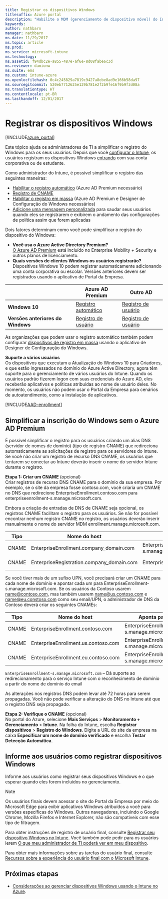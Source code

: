 ```yaml
---
title: Registrar os dispositivos Windows
titlesuffix: Azure portal
description: "Habilite o MDM (gerenciamento de dispositivo móvel) do Intune para dispositivos Windows."
keywords: 
author: nathbarn
manager: nathbarn
ms.date: 11/29/2017
ms.topic: article
ms.prod: 
ms.service: microsoft-intune
ms.technology: 
ms.assetid: f94dbc2e-a855-487e-af6e-8d08fabe6c3d
ms.reviewer: damionw
ms.suite: ems
ms.custom: intune-azure
ms.openlocfilehash: 0c4c245829a7819c9427a8ebe8ad9e166b58da97
ms.sourcegitcommit: 520eb7712625e129b781e2f2b9fe16f9b9f3d08a
ms.translationtype: HT
ms.contentlocale: pt-BR
ms.lasthandoff: 12/01/2017
---
```

# <a name="enroll-windows-devices"></a>Registrar os dispositivos Windows

[!INCLUDE[azure_portal](./includes/azure_portal.md)]

Este tópico ajuda os administradores de TI a simplificar o registro do Windows para os seus usuários. Depois que você [configurar o Intune](setup-steps.md), os usuários registram os dispositivos Windows [entrando](https://docs.microsoft.com/intune-user-help/enroll-your-device-in-intune-windows) com sua conta corporativa ou de estudante.  

Como administrador do Intune, é possível simplificar o registro das seguintes maneiras:
- [Habilitar o registro automático](#enable-windows-10-automatic-enrollment) (Azure AD Premium necessário)
- [Registro de CNAME](#simplify-windows-enrollment-without-azure-ad-premium)
- [Habilitar o registro em massa](windows-bulk-enroll.md) (Azure AD Premium e Designer de Configuração do Windows necessários)
- [Adicione uma mensagem personalizada](windows-enrollment-status.md) para saudar seus usuários quando eles se registrarem e exibirem o andamento das configurações de política assim que forem aplicadas

Dois fatores determinam como você pode simplificar o registro do dispositivo do Windows:

- **Você usa o Azure Active Directory Premium?** <br>[O Azure AD Premium](https://docs.microsoft.com/azure/active-directory/active-directory-get-started-premium) está incluído no Enterprise Mobility + Security e outros planos de licenciamento.
- **Quais versões de clientes Windows os usuários registrarão?** <br>Dispositivos Windows 10 podem registrar automaticamente adicionando uma conta corporativa ou escolar. Versões anteriores devem ser registrados usando o aplicativo de Portal da Empresa.

||**Azure AD Premium**|**Outro AD**|
|----------|---------------|---------------|  
|**Windows 10**|[Registro automático](#enable-windows-10-automatic-enrollment) |[Registro de usuário](#enable-windows-enrollment-without-azure-ad-premium)|
|**Versões anteriores do Windows**|[Registro de usuário](#enable-windows-enrollment-without-azure-ad-premium)|[Registro de usuário](#enable-windows-enrollment-without-azure-ad-premium)|

As organizações que podem usar o registro automático também podem configurar [dispositivos de registro em massa](windows-bulk-enroll.md) usando o aplicativo de Designer de Configuração do Windows.

**Suporte a vários usuários**<br>
Os dispositivos que executam a Atualização do Windows 10 para Criadores, e que estão ingressados no domínio do Azure Active Directory, agora têm suporte para o gerenciamento de vários usuários do Intune. Quando os usuários padrão fizerem logon com suas credenciais do Azure AD, eles receberão aplicativos e políticas atribuídas ao nome de usuário deles. No momento, os usuários não podem usar o Portal da Empresa para cenários de autoatendimento, como a instalação de aplicativos.

[!INCLUDE[AAD-enrollment](./includes/win10-automatic-enrollment-aad.md)]

## <a name="simplify-windows-enrollment-without-azure-ad-premium"></a>Simplificar a inscrição do Windows sem o Azure AD Premium
É possível simplificar o registro para os usuários criando um alias DNS (servidor de nomes de domínio) (tipo de registro CNAME) que redireciona automaticamente as solicitações de registro para os servidores do Intune. Se você não criar um registro de recurso DNS CNAME, os usuários que tentarem se conectar ao Intune deverão inserir o nome do servidor Intune durante o registro.

**Etapa 1: Criar um CNAME** (opcional)<br>
Criar registros de recurso DNS CNAME para o domínio da sua empresa. Por exemplo, se o site da empresa fosse contoso.com, você criaria um CNAME no DNS que redirecione EnterpriseEnrollment.contoso.com para enterpriseenrollment-s.manage.microsoft.com.

Embora a criação de entradas de DNS de CNAME seja opcional, os registros CNAME facilitam o registro para os usuários. Se não for possível encontrar nenhum registro CNAME no registro, os usuários deverão inserir manualmente o nome do servidor MDM enrollment.manage.microsoft.com.

|Tipo|Nome do host|Aponta para|TTL|
|----------|---------------|---------------|---|
|CNAME|EnterpriseEnrollment.company_domain.com|EnterpriseEnrollment-s.manage.microsoft.com| 1 hora|
|CNAME|EnterpriseRegistration.company_domain.com|EnterpriseRegistration.windows.net|1 hora|

Se você tiver mais de um sufixo UPN, você precisará criar um CNAME para cada nome de domínio e apontar cada um para EnterpriseEnrollment-s.manage.microsoft.com. Se os usuários da Contoso usarem name@contoso.com, mas também usarem name@us.contoso.com e name@eu.constoso.com como seu email/UPN, o administrador de DNS da Contoso deverá criar os seguintes CNAMEs:

|Tipo|Nome do host|Aponta para|TTL|  
|----------|---------------|---------------|---|
|CNAME|EnterpriseEnrollment.contoso.com|EnterpriseEnrollment-s.manage.microsoft.com|1 hora|
|CNAME|EnterpriseEnrollment.us.contoso.com|EnterpriseEnrollment-s.manage.microsoft.com|1 hora|
|CNAME|EnterpriseEnrollment.eu.contoso.com|EnterpriseEnrollment-s.manage.microsoft.com| 1 hora|

`EnterpriseEnrollment-s.manage.microsoft.com` – Dá suporte ao redirecionamento para o serviço Intune com o reconhecimento de domínio a partir do nome de domínio do email

As alterações nos registros DNS podem levar até 72 horas para serem propagadas. Você não pode verificar a alteração do DNS no Intune até que o registro DNS seja propagado.

**Etapa 2: Verifique o CNAME** (opcional)<br>
No portal do Azure, selecione **Mais Serviços** > **Monitoramento + Gerenciamento** > **Intune**. Na folha do Intune, escolha **Registrar dispositivos** > **Registro do Windows**. Digite a URL do site da empresa na caixa **Especificar um nome de domínio verificado** e escolha **Testar Detecção Automática**.

## <a name="tell-users-how-to-enroll-windows-devices"></a>Informe aos usuários como registrar dispositivos Windows
Informe aos usuários como registrar seus dispositivos Windows e o que esperar quando eles forem incluídos no gerenciamento.

> [!NOTE]
> Os usuários finais devem acessar o site do Portal da Empresa por meio do Microsoft Edge para exibir aplicativos Windows atribuídos a você para versões específicas do Windows. Outros navegadores, incluindo o Google Chrome, Mozilla Firefox e Internet Explorer, não são compatíveis com esse tipo de filtragem.

Para obter instruções de registro de usuário final, consulte [Registrar seu dispositivo Windows no Intune](https://docs.microsoft.com/intune-user-help/enroll-your-device-in-intune-windows). Você também pode pedir para os usuários lerem [O que meu administrador de TI poderá ver em meu dispositivo](https://docs.microsoft.com/intune-user-help/what-can-your-it-administrator-see-when-you-enroll-your-device-in-intune-windows).

Para obter mais informações sobre as tarefas do usuário final, consulte [Recursos sobre a experiência do usuário final com o Microsoft Intune](end-user-educate.md).

## <a name="next-steps"></a>Próximas etapas

- [Considerações ao gerenciar dispositivos Windows usando o Intune no Azure](/intune-classic/deploy-use/intune-on-azure.md).

